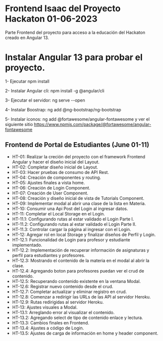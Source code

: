 # Frontend Isaac del Proyecto Hackaton 01-06-2023

Parte Frontend del proyecto para acceso a la educación del Hackaton creado en Angular 13.

# Instalar Angular 13 para probar el proyecto.

1- Ejecutar npm install

2- Instalar Angular cli: npm install -g @angular/cli

3- Ejecutar el servidor: ng serve --open

4- Instalar Boostrap: ng add @ng-bootstrap/ng-bootstrap

5- Instalar iconos: ng add @fortawesome/angular-fontawesome y ver el siguiente sitio https://www.npmjs.com/package/@fortawesome/angular-fontawesome

## Frontend de Portal de Estudiantes (June 01-11)

- HT-01: Realizar la creción del proyecto con el framework Frontend Angular y hacer el diseño inicial del Layout.
- HT-02: Completar diseño inicial de Layout.
- HT-03: Hacer pruebas de consumo de API Rest.
- HT-04: Creación de componentes y routing.
- HT-05: Ajustes finales a vista home.
- HT-06: Creación de Login Component.
- HT-07: Creación de User Component.
- HT-08: Creación y diseño inicial de vista de Tutorials Component.
- HT-09: Implementar modal al abrir una clase de la lista en Materia.
- HT-10: Consumir una Api Post del Login al ingresar datos.
- HT-11: Completar el Local Storage en el Login.
- HT-11.1: Configurando rutas al estar validado el Login Parte I.
- HT-11.2: Configurando rutas al estar validado el Login Parte II.
- HT-11.3: Controlar cargar la página al ingresar con el Login.
- HT-12: Agregar rol en local Storage y finalizar diseños de Perfil y Login.
- HT-12.1: Funcionalidad de Login para profesor y estudiante implementado.
- HT-12.2: Implementación de recuperar información de asignaturas y perfil para estudiantes y profesores.
- HT-12.3: Mostrando el contenido de la materia en el modal al abrir la clase.
- HT-12.4: Agregando boton para profesores puedan ver el crud de contenido.
- HT-12.5: Recuperando contenido existente en la ventana Modal.
- HT-12.6: Registrar nuevo contenido desde el crud.
- HT-12.7: Completar actualizar y eliminar registro en crud.
- HT-12.8: Comenzar a redirigir las URLs de las API al servidor Heroku.
- HT-12.9: Rutas redirigidas al servidor Heroku.
- HT-13: Ajustes visuales a Modal.
- HT-13.1: Arreglando error al visualizar el contenido.
- HT-13.2: Agregando select de tipo de contenido enlace y lectura.
- HT-13.3: Cambios finales en Frontend.
- HT-13.4: Ajustes a código de Login.
- HT-13.5: Ajustes de carga de información en home y header component.
